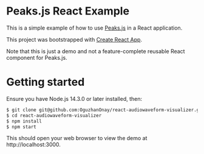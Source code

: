 # Peaks.js React Example

This is a simple example of how to use [Peaks.js](https://github.com/bbc/peaks.js)
in a React application.

This project was bootstrapped with [Create React App](https://github.com/facebookincubator/create-react-app).

Note that this is just a demo and not a feature-complete reusable React component for Peaks.js.

# Getting started

Ensure you have Node.js 14.3.0 or later installed, then:

```bash
$ git clone git@github.com:OguzhanOnay/react-audiowaveform-visualizer.git
$ cd react-audiowaveform-visualizer
$ npm install
$ npm start
```

This should open your web browser to view the demo at
http://localhost:3000.

